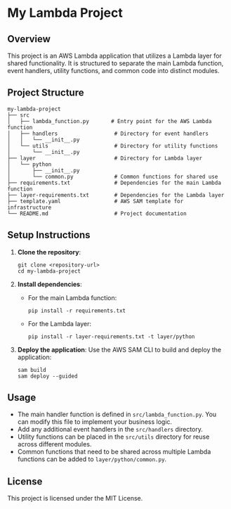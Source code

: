 # My Lambda Project

## Overview
This project is an AWS Lambda application that utilizes a Lambda layer for shared functionality. It is structured to separate the main Lambda function, event handlers, utility functions, and common code into distinct modules.

## Project Structure
```
my-lambda-project
├── src
│   ├── lambda_function.py       # Entry point for the AWS Lambda function
│   ├── handlers                  # Directory for event handlers
│   │   └── __init__.py
│   └── utils                     # Directory for utility functions
│       └── __init__.py
├── layer                         # Directory for Lambda layer
│   └── python
│       ├── __init__.py
│       └── common.py             # Common functions for shared use
├── requirements.txt              # Dependencies for the main Lambda function
├── layer-requirements.txt        # Dependencies for the Lambda layer
├── template.yaml                 # AWS SAM template for infrastructure
└── README.md                     # Project documentation
```

## Setup Instructions
1. **Clone the repository**:
   ```
   git clone <repository-url>
   cd my-lambda-project
   ```

2. **Install dependencies**:
   - For the main Lambda function:
     ```
     pip install -r requirements.txt
     ```
   - For the Lambda layer:
     ```
     pip install -r layer-requirements.txt -t layer/python
     ```

3. **Deploy the application**:
   Use the AWS SAM CLI to build and deploy the application:
   ```
   sam build
   sam deploy --guided
   ```

## Usage
- The main handler function is defined in `src/lambda_function.py`. You can modify this file to implement your business logic.
- Add any additional event handlers in the `src/handlers` directory.
- Utility functions can be placed in the `src/utils` directory for reuse across different modules.
- Common functions that need to be shared across multiple Lambda functions can be added to `layer/python/common.py`.

## License
This project is licensed under the MIT License.